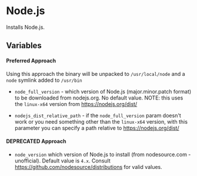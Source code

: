 # Node.js

Installs Node.js.

## Variables

#### Preferred Approach

Using this approach the binary will be unpacked to `/usr/local/node` and a `node` symlink added to `/usr/bin`

* `node_full_version` - which version of Node.js (major.minor.patch format) to be downloaded from nodejs.org. No default value. NOTE: this uses the `linux-x64` version from https://nodejs.org/dist/

* `nodejs_dist_relative_path` - if the `node_full_version` param doesn't work or you need something other than the `linux-x64` version, with this parameter you can specify a path relative to https://nodejs.org/dist/

#### DEPRECATED Approach

* `node_version` which version of Node.js to install (from nodesource.com - unofficial). Default value is `4.x`. Consult https://github.com/nodesource/distributions for valid values.
